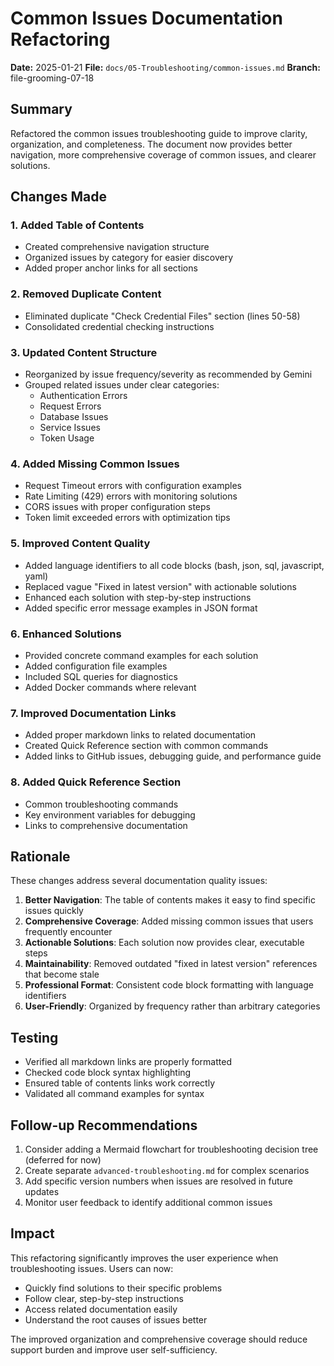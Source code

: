 # Common Issues Documentation Refactoring

**Date:** 2025-01-21
**File:** `docs/05-Troubleshooting/common-issues.md`
**Branch:** file-grooming-07-18

## Summary

Refactored the common issues troubleshooting guide to improve clarity, organization, and completeness. The document now provides better navigation, more comprehensive coverage of common issues, and clearer solutions.

## Changes Made

### 1. Added Table of Contents

- Created comprehensive navigation structure
- Organized issues by category for easier discovery
- Added proper anchor links for all sections

### 2. Removed Duplicate Content

- Eliminated duplicate "Check Credential Files" section (lines 50-58)
- Consolidated credential checking instructions

### 3. Updated Content Structure

- Reorganized by issue frequency/severity as recommended by Gemini
- Grouped related issues under clear categories:
  - Authentication Errors
  - Request Errors
  - Database Issues
  - Service Issues
  - Token Usage

### 4. Added Missing Common Issues

- Request Timeout errors with configuration examples
- Rate Limiting (429) errors with monitoring solutions
- CORS issues with proper configuration steps
- Token limit exceeded errors with optimization tips

### 5. Improved Content Quality

- Added language identifiers to all code blocks (bash, json, sql, javascript, yaml)
- Replaced vague "Fixed in latest version" with actionable solutions
- Enhanced each solution with step-by-step instructions
- Added specific error message examples in JSON format

### 6. Enhanced Solutions

- Provided concrete command examples for each solution
- Added configuration file examples
- Included SQL queries for diagnostics
- Added Docker commands where relevant

### 7. Improved Documentation Links

- Added proper markdown links to related documentation
- Created Quick Reference section with common commands
- Added links to GitHub issues, debugging guide, and performance guide

### 8. Added Quick Reference Section

- Common troubleshooting commands
- Key environment variables for debugging
- Links to comprehensive documentation

## Rationale

These changes address several documentation quality issues:

1. **Better Navigation**: The table of contents makes it easy to find specific issues quickly
2. **Comprehensive Coverage**: Added missing common issues that users frequently encounter
3. **Actionable Solutions**: Each solution now provides clear, executable steps
4. **Maintainability**: Removed outdated "fixed in latest version" references that become stale
5. **Professional Format**: Consistent code block formatting with language identifiers
6. **User-Friendly**: Organized by frequency rather than arbitrary categories

## Testing

- Verified all markdown links are properly formatted
- Checked code block syntax highlighting
- Ensured table of contents links work correctly
- Validated all command examples for syntax

## Follow-up Recommendations

1. Consider adding a Mermaid flowchart for troubleshooting decision tree (deferred for now)
2. Create separate `advanced-troubleshooting.md` for complex scenarios
3. Add specific version numbers when issues are resolved in future updates
4. Monitor user feedback to identify additional common issues

## Impact

This refactoring significantly improves the user experience when troubleshooting issues. Users can now:

- Quickly find solutions to their specific problems
- Follow clear, step-by-step instructions
- Access related documentation easily
- Understand the root causes of issues better

The improved organization and comprehensive coverage should reduce support burden and improve user self-sufficiency.
